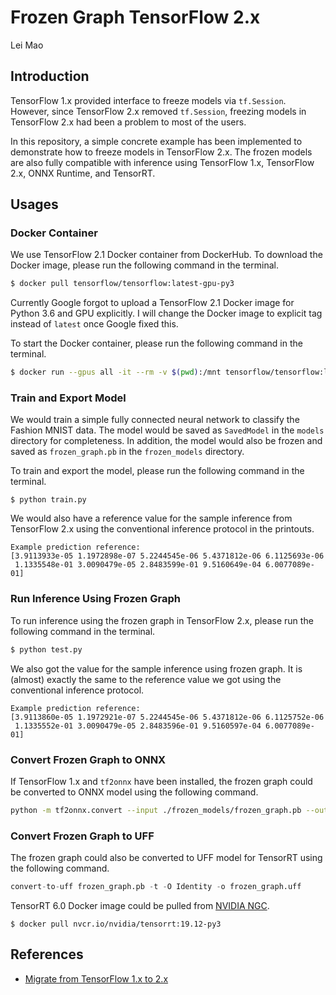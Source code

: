 # Frozen Graph TensorFlow 2.x

Lei Mao

## Introduction

TensorFlow 1.x provided interface to freeze models via `tf.Session`. However, since TensorFlow 2.x removed `tf.Session`, freezing models in TensorFlow 2.x had been a problem to most of the users.

In this repository, a simple concrete example has been implemented to demonstrate how to freeze models in TensorFlow 2.x. The frozen models are also fully compatible with inference using TensorFlow 1.x, TensorFlow 2.x, ONNX Runtime, and TensorRT. 

## Usages

### Docker Container

We use TensorFlow 2.1 Docker container from DockerHub. To download the Docker image, please run the following command in the terminal.

```bash
$ docker pull tensorflow/tensorflow:latest-gpu-py3
```

Currently Google forgot to upload a TensorFlow 2.1 Docker image for Python 3.6 and GPU explicitly. I will change the Docker image to explicit tag instead of `latest` once Google fixed this.


To start the Docker container, please run the following command in the terminal.

```bash
$ docker run --gpus all -it --rm -v $(pwd):/mnt tensorflow/tensorflow:latest-gpu-py3
```

### Train and Export Model

We would train a simple fully connected neural network to classify the Fashion MNIST data. The model would be saved as `SavedModel` in the `models` directory for completeness. In addition, the model would also be frozen and saved as `frozen_graph.pb` in the `frozen_models` directory.

To train and export the model, please run the following command in the terminal.

```
$ python train.py
```

We would also have a reference value for the sample inference from TensorFlow 2.x using the conventional inference protocol in the printouts.

```
Example prediction reference:
[3.9113933e-05 1.1972898e-07 5.2244545e-06 5.4371812e-06 6.1125693e-06
 1.1335548e-01 3.0090479e-05 2.8483599e-01 9.5160649e-04 6.0077089e-01]
```

### Run Inference Using Frozen Graph

To run inference using the frozen graph in TensorFlow 2.x, please run the following command in the terminal.

```bash
$ python test.py
```

We also got the value for the sample inference using frozen graph. It is (almost) exactly the same to the reference value we got using the conventional inference protocol. 

```
Example prediction reference:
[3.9113860e-05 1.1972921e-07 5.2244545e-06 5.4371812e-06 6.1125752e-06
 1.1335552e-01 3.0090479e-05 2.8483596e-01 9.5160597e-04 6.0077089e-01]
```

### Convert Frozen Graph to ONNX

If TensorFlow 1.x and `tf2onnx` have been installed, the frozen graph could be converted to ONNX model using the following command.

```bash
python -m tf2onnx.convert --input ./frozen_models/frozen_graph.pb --output model.onnx --outputs Identity:0 --inputs x:0
```

### Convert Frozen Graph to UFF

The frozen graph could also be converted to UFF model for TensorRT using the following command. 

```python
convert-to-uff frozen_graph.pb -t -O Identity -o frozen_graph.uff
```

TensorRT 6.0 Docker image could be pulled from [NVIDIA NGC](https://ngc.nvidia.com/).

```
$ docker pull nvcr.io/nvidia/tensorrt:19.12-py3
```

## References

* [Migrate from TensorFlow 1.x to 2.x](https://www.tensorflow.org/guide/migrate)
